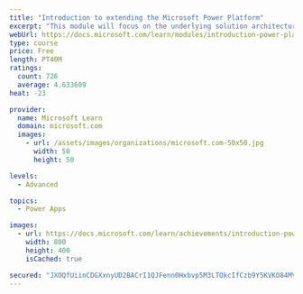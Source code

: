 ```yaml
---
title: "Introduction to extending the Microsoft Power Platform"
excerpt: "This module will focus on the underlying solution architecture from a technical perspective and what extensibility options exist. It will also cover the ever-important element of the Microsoft Power Platform development, which is the decision-making process of determining when to use configuration versus code."
webUrl: https://docs.microsoft.com/learn/modules/introduction-power-platform-extensibility-model/
type: course
price: Free
length: PT40M
ratings:
  count: 726
  average: 4.633609
heat: -23

provider:
  name: Microsoft Learn
  domain: microsoft.com
  images:
    - url: /assets/images/organizations/microsoft.com-50x50.jpg
      width: 50
      height: 50

levels:
  - Advanced

topics:
  - Power Apps

images:
  - url: https://docs.microsoft.com/learn/achievements/introduction-power-platform-extensibility-model-social.png
    width: 800
    height: 400
    isCached: true

secured: "JXOQfUiinCDGXxnyUD2BACrI1QJFenn0Hxbvp5M3LTOkcIfCzb9Y5KVKO84MVX/r3Nyehv7Cou1sm4NEf19ZPbEpl97Vn/nJyf5lDiFcmVl7nxkBctgyF/t8WWBSP0x77HCYgnshtvwT56SfSyTToBODYNDcBMbT1HCOLGoEq1SFHLdF5Q1KMvLX/EDDnLYM592kk9XSFlcGBwfxnAkpK0aeE+GHQDZCNIIryryifBafjQ48LvJG5CO/CQJ+2fgiAhE+ON+jDccRi6moahBzEoJXx4olJuwHCW8DWMXOTl+W6MoiJMDoshG2FWEOfsKDCqvvW+BaoaO9mx2Nt0Y0DpPaFrhjOny6AwQdLPNyQELBZhf64y7gzEMGpgkShcXucpeagHIUBuaFXzoY3gnwREbYgvJKAj61f/uSw8cUjqU=;PkVUG+FxG4UAtDkU5MqUCA=="
---
```


